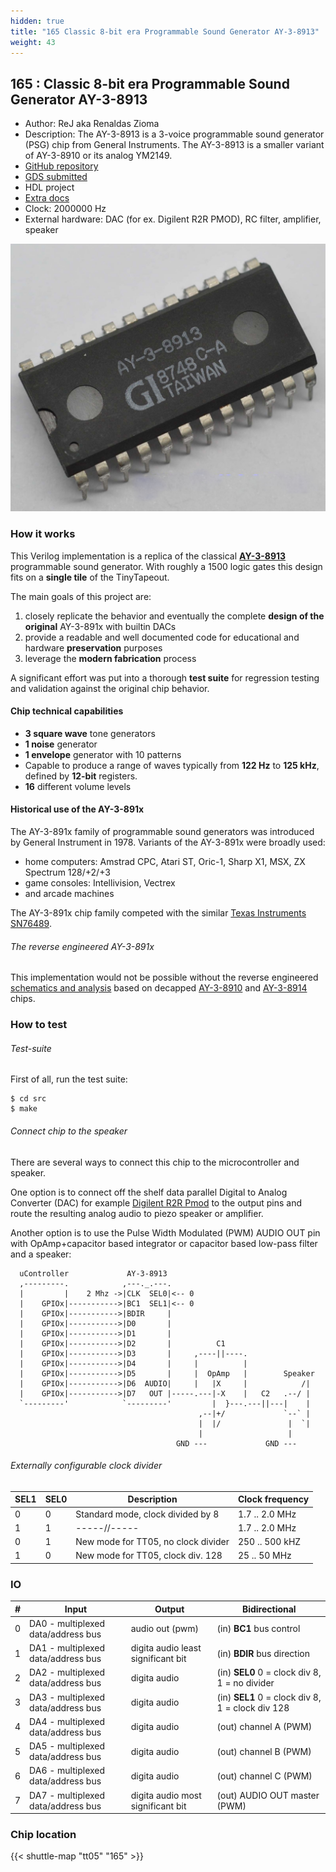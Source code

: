 ```yaml
---
hidden: true
title: "165 Classic 8-bit era Programmable Sound Generator AY-3-8913"
weight: 43
---
```


## 165 : Classic 8-bit era Programmable Sound Generator AY-3-8913

* Author: ReJ aka Renaldas Zioma
* Description: The AY-3-8913 is a 3-voice programmable sound generator (PSG) chip from General Instruments. The AY-3-8913 is a smaller variant of AY-3-8910 or its analog YM2149.
* [GitHub repository](https://github.com/rejunity/tt05-psg-ay8913)
* [GDS submitted](https://github.com/rejunity/tt05-psg-ay8913/actions/runs/6755738941)
* HDL project
* [Extra docs](README.md)
* Clock: 2000000 Hz
* External hardware: DAC (for ex. Digilent R2R PMOD), RC filter, amplifier, speaker

![picture](images/picture.jpg)

### How it works

This Verilog implementation is a replica of the classical **[AY-3-8913](https://en.wikipedia.org/wiki/General_Instrument_AY-3-8910)** programmable sound generator.
With roughly a 1500 logic gates this design fits on a **single tile** of the TinyTapeout.

The main goals of this project are:

1. closely replicate the behavior and eventually the complete **design of the original** AY-3-891x with builtin DACs
2. provide a readable and well documented code for educational and hardware **preservation** purposes
3. leverage the **modern fabrication** process

A significant effort was put into a thorough **test suite** for regression testing and validation against the original chip behavior.

#### Chip technical capabilities

- **3 square wave** tone generators
- **1 noise** generator
- **1 envelope** generator with 10 patterns
- Capable to produce a range of waves typically from **122 Hz** to **125 kHz**, defined by **12-bit** registers.
- **16** different volume levels

#### Historical use of the AY-3-891x

The AY-3-891x family of programmable sound generators was introduced by General Instrument in 1978. Variants of the AY-3-891x were broadly used:

- home computers: Amstrad CPC, Atari ST, Oric-1, Sharp X1, MSX, ZX Spectrum 128/+2/+3
- game consoles: Intellivision, Vectrex
- and arcade machines

The AY-3-891x chip family competed with the similar [Texas Instruments SN76489](https://en.wikipedia.org/wiki/Texas_Instruments_SN76489).

###### The reverse engineered AY-3-891x

This implementation would not be possible without the reverse engineered [schematics and analysis](https://github.com/lvd2/ay-3-8910_reverse_engineered)
based on decapped [AY-3-8910](https://siliconpr0n.org/map/gi/ay-3-8910) and [AY-3-8914](https://siliconpr0n.org/map/gi/ay-3-8914) chips.


### How to test

###### Test-suite

First of all, run the test suite:

```
$ cd src
$ make
```

###### Connect chip to the speaker

There are several ways to connect this chip to the microcontroller and speaker.

One option is to connect off the shelf data parallel Digital to Analog Converter (DAC)
for example [Digilent R2R Pmod](https://digilent.com/reference/pmod/pmodr2r/start) to the output pins and
route the resulting analog audio to piezo speaker or amplifier.

Another option is to use the Pulse Width Modulated (PWM) AUDIO OUT pin with OpAmp+capacitor based integrator or capacitor based low-pass filter and a speaker:

```
  uController             AY-3-8913
  ,---------.            ,---._.---. 
  |         |    2 Mhz ->|CLK  SEL0|<-- 0
  |    GPIOx|----------->|BC1  SEL1|<-- 0
  |    GPIOx|----------->|BDIR     |
  |    GPIOx|----------->|D0       |
  |    GPIOx|----------->|D1       |
  |    GPIOx|----------->|D2       |          C1
  |    GPIOx|----------->|D3       |     ,----||----.
  |    GPIOx|----------->|D4       |     |          | 
  |    GPIOx|----------->|D5       |     |  OpAmp   |        Speaker     
  |    GPIOx|----------->|D6  AUDIO|     |   |X     |            /|
  |    GPIOx|----------->|D7   OUT |-----.---|-X    |   C2   .--/ |
  `---------'            `---------'         |  }---.---||---|    |
                                          ,--|+/             `--` |
                                          |  |/               |  `|
                                          |                   |
                                     GND ---             GND ---  
```

###### Externally configurable clock divider

| SEL1 | SEL0 | Description                        | Clock frequency|
|------|------|------------------------------------|----------------|
| 0    |    0 | Standard mode, clock divided by 8  | 1.7 .. 2.0 MHz |
| 1    |    1 |           -----//-----             | 1.7 .. 2.0 MHz |
| 0    |    1 | New mode for TT05, no clock divider| 250 .. 500 kHZ |
| 1    |    0 | New mode for TT05, clock div. 128  |  25 .. 50  MHz |


### IO

| # | Input        | Output       | Bidirectional      |
|---|--------------|--------------| -------------------|
| 0 | DA0 - multiplexed data/address bus  | audio out (pwm) | (in) **BC1** bus control |
| 1 | DA1 - multiplexed data/address bus  | digita audio least significant bit | (in) **BDIR** bus direction |
| 2 | DA2 - multiplexed data/address bus  | digita audio | (in) **SEL0** 0 = clock div 8, 1 = no divider |
| 3 | DA3 - multiplexed data/address bus  | digita audio | (in) **SEL1** 0 = clock div 8, 1 = clock div 128 |
| 4 | DA4 - multiplexed data/address bus  | digita audio | (out) channel A (PWM) |
| 5 | DA5 - multiplexed data/address bus  | digita audio | (out) channel B (PWM) |
| 6 | DA6 - multiplexed data/address bus  | digita audio | (out) channel C (PWM) |
| 7 | DA7 - multiplexed data/address bus  | digita audio most significant bit | (out) AUDIO OUT master (PWM) |

### Chip location

{{< shuttle-map "tt05" "165" >}}
